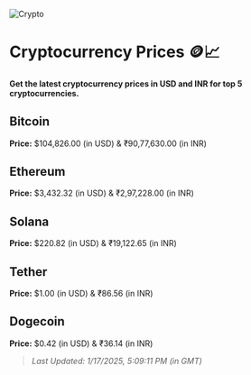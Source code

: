 
![Crypto](https://www.techguide.com.au/wp-content/uploads/2020/11/crypto3.jpeg)

# Cryptocurrency Prices 🪙📈

#### Get the latest cryptocurrency prices in USD and INR for top 5 cryptocurrencies.

## Bitcoin

**Price:** $104,826.00 (in USD) & ₹90,77,630.00 (in INR)

## Ethereum

**Price:** $3,432.32 (in USD) & ₹2,97,228.00 (in INR)

## Solana

**Price:** $220.82 (in USD) & ₹19,122.65 (in INR)

## Tether

**Price:** $1.00 (in USD) & ₹86.56 (in INR)

## Dogecoin

**Price:** $0.42 (in USD) & ₹36.14 (in INR)

> _Last Updated: 1/17/2025, 5:09:11 PM (in GMT)_
